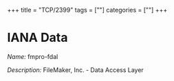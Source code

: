 +++
title = "TCP/2399"
tags = [""]
categories = [""]
+++

# IANA Data

_Name:_ fmpro-fdal

_Description:_ FileMaker, Inc. - Data Access Layer

